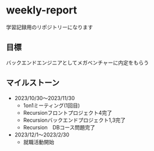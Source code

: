 # weekly-report
学習記録用のリポジトリーになります

## 目標
バックエンドエンジニアとしてメガベンチャーに内定をもらう

## マイルストーン
- 2023/10/30〜2023/11/30
    - 1on1ミーティング(1回目)
    - Recursionフロントプロジェクト4完了
    - Recursionバックエンドプロジェクト1,3完了
    - Recursion　DBコース問題完了
- 2023/12/1〜2023/2/30
    - 就職活動開始
